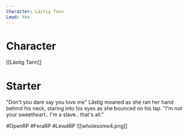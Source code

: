```yaml
---
Character: Lästig Tann
Lewd: Yes
---
```

# Character
[[Lästig Tann]]

# Starter
"Don't you dare say you love me" Lästig moaned as she ran her hand behind his neck, staring into his eyes as she bounced on his lap. "I'm not your sweetheart.. I'm a slave.. that's all."   

#OpenRP #FeraRP #LewdRP 
![[wholesome4.png]]